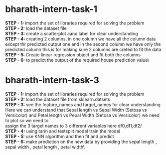 # bharath-intern-task-1
**STEP - 1:** 
import the set of libraries required for solving the problem\
**STEP - 2:** 
load the dataset file \
**STEP - 3:** 
create a scatterplot aand label for clear understanding\
**STEP - 4:**
creating 2 columns, in  one column we have all the column data except thr predicted output one and in the second column we have only the predicted column this is for making sure 2 columns are creted to fit the data \
**STEP - 5:** 
Create linear regression object and fit both the columns\
**STEP - 6:** 
to predict the output of the required house prediction value\

# bharath-intern-task-3
**STEP - 1:** 
import the set of libraries required for solving the problem\
**STEP - 2:** 
load the dataset file from sklearn.datsets \
**STEP - 3:** 
see the feature_names and target_names for clear understanding  \
Here we can understand that  Sepal length vs Sepal Width (Setosa vs Versicolor) and Petal length vs Pepal Width (Setosa vs Versicolor) we need to plot so we need to \
assign the 3 target names to 3 different variables here df0,df1,df2/\
**STEP - 4:**
using tarin and testsplit model train the model \
**STEP - 5:** 
use KNN algorithm and then fit and predict\
**STEP - 6:** 
make prediction on the new data by providing the sepal length , sepal width , petal length , petal width\
